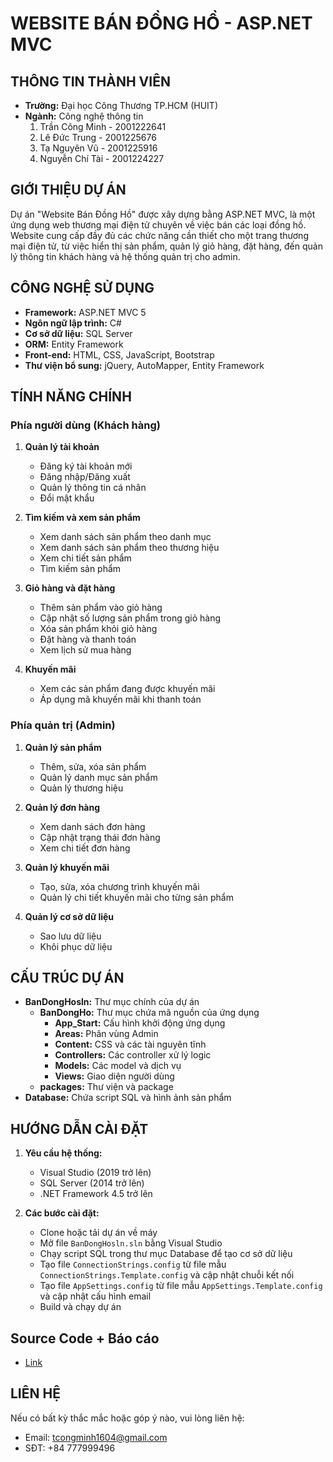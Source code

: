 # WEBSITE BÁN ĐỒNG HỒ - ASP.NET MVC

## THÔNG TIN THÀNH VIÊN

- **Trường:** Đại học Công Thương TP.HCM (HUIT)
- **Ngành:** Công nghệ thông tin
  1. Trần Công Minh - 2001222641
  2. Lê Đức Trung - 2001225676
  3. Tạ Nguyên Vũ - 2001225916
  4. Nguyễn Chí Tài - 2001224227

## GIỚI THIỆU DỰ ÁN

Dự án "Website Bán Đồng Hồ" được xây dựng bằng ASP.NET MVC, là một ứng dụng web thương mại điện tử chuyên về việc bán các loại đồng hồ. Website cung cấp đầy đủ các chức năng cần thiết cho một trang thương mại điện tử, từ việc hiển thị sản phẩm, quản lý giỏ hàng, đặt hàng, đến quản lý thông tin khách hàng và hệ thống quản trị cho admin.

## CÔNG NGHỆ SỬ DỤNG

- **Framework:** ASP.NET MVC 5
- **Ngôn ngữ lập trình:** C#
- **Cơ sở dữ liệu:** SQL Server
- **ORM:** Entity Framework
- **Front-end:** HTML, CSS, JavaScript, Bootstrap
- **Thư viện bổ sung:** jQuery, AutoMapper, Entity Framework

## TÍNH NĂNG CHÍNH

### Phía người dùng (Khách hàng)

1. **Quản lý tài khoản**

   - Đăng ký tài khoản mới
   - Đăng nhập/Đăng xuất
   - Quản lý thông tin cá nhân
   - Đổi mật khẩu

2. **Tìm kiếm và xem sản phẩm**

   - Xem danh sách sản phẩm theo danh mục
   - Xem danh sách sản phẩm theo thương hiệu
   - Xem chi tiết sản phẩm
   - Tìm kiếm sản phẩm

3. **Giỏ hàng và đặt hàng**

   - Thêm sản phẩm vào giỏ hàng
   - Cập nhật số lượng sản phẩm trong giỏ hàng
   - Xóa sản phẩm khỏi giỏ hàng
   - Đặt hàng và thanh toán
   - Xem lịch sử mua hàng

4. **Khuyến mãi**
   - Xem các sản phẩm đang được khuyến mãi
   - Áp dụng mã khuyến mãi khi thanh toán

### Phía quản trị (Admin)

1. **Quản lý sản phẩm**

   - Thêm, sửa, xóa sản phẩm
   - Quản lý danh mục sản phẩm
   - Quản lý thương hiệu

2. **Quản lý đơn hàng**

   - Xem danh sách đơn hàng
   - Cập nhật trạng thái đơn hàng
   - Xem chi tiết đơn hàng

3. **Quản lý khuyến mãi**

   - Tạo, sửa, xóa chương trình khuyến mãi
   - Quản lý chi tiết khuyến mãi cho từng sản phẩm

4. **Quản lý cơ sở dữ liệu**
   - Sao lưu dữ liệu
   - Khôi phục dữ liệu

## CẤU TRÚC DỰ ÁN

- **BanDongHosln:** Thư mục chính của dự án
  - **BanDongHo:** Thư mục chứa mã nguồn của ứng dụng
    - **App_Start:** Cấu hình khởi động ứng dụng
    - **Areas:** Phân vùng Admin
    - **Content:** CSS và các tài nguyên tĩnh
    - **Controllers:** Các controller xử lý logic
    - **Models:** Các model và dịch vụ
    - **Views:** Giao diện người dùng
  - **packages:** Thư viện và package
- **Database:** Chứa script SQL và hình ảnh sản phẩm

## HƯỚNG DẪN CÀI ĐẶT

1. **Yêu cầu hệ thống:**

   - Visual Studio (2019 trở lên)
   - SQL Server (2014 trở lên)
   - .NET Framework 4.5 trở lên

2. **Các bước cài đặt:**
   - Clone hoặc tải dự án về máy
   - Mở file `BanDongHosln.sln` bằng Visual Studio
   - Chạy script SQL trong thư mục Database để tạo cơ sở dữ liệu
   - Tạo file `ConnectionStrings.config` từ file mẫu `ConnectionStrings.Template.config` và cập nhật chuỗi kết nối
   - Tạo file `AppSettings.config` từ file mẫu `AppSettings.Template.config` và cập nhật cấu hình email
   - Build và chạy dự án

## Source Code + Báo cáo
- [Link](https://drive.google.com/drive/u/1/folders/1UheNadd-5-4I8xfTkU2KgG2oGCnErFpW)

## LIÊN HỆ

Nếu có bất kỳ thắc mắc hoặc góp ý nào, vui lòng liên hệ:

- Email: tcongminh1604@gmail.com
- SĐT: +84 777999496
